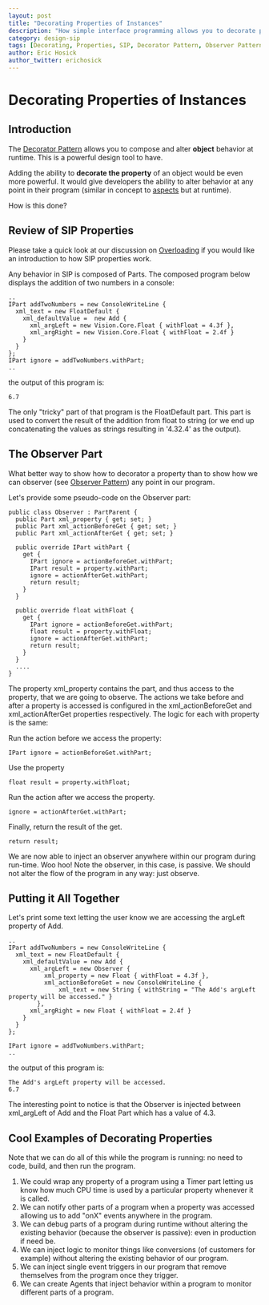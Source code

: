 ```yaml
---
layout: post
title: "Decorating Properties of Instances"
description: "How simple interface programming allows you to decorate properties of objects."
category: design-sip
tags: [Decorating, Properties, SIP, Decorator Pattern, Observer Pattern]
author: Eric Hosick
author_twitter: erichosick
---
```


# Decorating Properties of Instances

## Introduction

The [Decorator Pattern](http://en.wikipedia.org/wiki/Decorator_pattern) allows you to compose and alter **object** behavior at runtime. This is a powerful design tool to have.

Adding the ability to **decorate the property** of an object would be even more powerful. It would give developers the ability to alter behavior at any point in their program (similar in concept to [aspects](http://en.wikipedia.org/wiki/Aspect-oriented_programming) but at runtime).

How is this done?

## Review of SIP Properties

Please take a quick look at our discussion on [Overloading](/design-sip/design-overloading-sip/) if you would like an introduction to how SIP properties work.

Any behavior in SIP is composed of Parts. The composed program below displays the addition of two numbers in a console:

    ..
    IPart addTwoNumbers = new ConsoleWriteLine {
      xml_text = new FloatDefault {
        xml_defaultValue =  new Add {
          xml_argLeft = new Vision.Core.Float { withFloat = 4.3f },
          xml_argRight = new Vision.Core.Float { withFloat = 2.4f }
        }
      }
    };
    IPart ignore = addTwoNumbers.withPart;
    ..

the output of this program is:

    6.7

The only "tricky" part of that program is the FloatDefault part. This part is used to convert the result of the addition from float to string (or we end up concatenating the values as strings resulting in '4.32.4' as the output).

## The Observer Part

What better way to show how to decorator a property than to show how we can observer (see [Observer Pattern](http://en.wikipedia.org/wiki/Observer_pattern)) any point in our program.

Let's provide some pseudo-code on the Observer part:

    public class Observer : PartParent {
      public Part xml_property { get; set; }
      public Part xml_actionBeforeGet { get; set; }
      public Part xml_actionAfterGet { get; set; }
    
      public override IPart withPart {
        get {
          IPart ignore = actionBeforeGet.withPart;
          IPart result = property.withPart;
          ignore = actionAfterGet.withPart;
          return result;
        }
      }
    
      public override float withFloat {
        get {
          IPart ignore = actionBeforeGet.withPart;
          float result = property.withFloat;
          ignore = actionAfterGet.withPart;
          return result;
        }
      }
      ....
    }

The property xml_property contains the part, and thus access to the property, that we are going to observe. The actions we take before and after a property is accessed is configured in the xml_actionBeforeGet and xml_actionAfterGet properties respectively. The logic for each with property is the same:

Run the action before we access the property:

    IPart ignore = actionBeforeGet.withPart;

Use the property

    float result = property.withFloat;

Run the action after we access the property.

    ignore = actionAfterGet.withPart;

Finally, return the result of the get.

    return result;

We are now able to inject an observer anywhere within our program during run-time. Woo hoo! Note the observer, in this case, is passive. We should not alter the flow of the program in any way: just observe.

## Putting it All Together

Let's print some text letting the user know we are accessing the argLeft property of Add.

    ..
    IPart addTwoNumbers = new ConsoleWriteLine {
      xml_text = new FloatDefault {
        xml_defaultValue = new Add {
          xml_argLeft = new Observer {
	          xml_property = new Float { withFloat = 4.3f },
	          xml_actionBeforeGet = new ConsoleWriteLine {
		          xml_text = new String { withString = "The Add's argLeft property will be accessed." }
            },
          xml_argRight = new Float { withFloat = 2.4f }
        }
      }
    };
    
    IPart ignore = addTwoNumbers.withPart;
    ..

the output of this program is:

    The Add's argLeft property will be accessed.
    6.7

The interesting point to notice is that the Observer is injected between xml_argLeft of Add and the Float Part which has a value of 4.3.

## Cool Examples of Decorating Properties

Note that we can do all of this while the program is running: no need to code, build, and then run the program.

1. We could wrap any property of a program using a Timer part letting us know how much CPU time is used by a particular property whenever it is called.
2. We can notify other parts of a program when a property was accessed allowing us to add "onX" events anywhere in the program.
3. We can debug parts of a program during runtime without altering the existing behavior (because the observer is passive): even in production if need be.
4. We can inject logic to monitor things like conversions (of customers for example) without altering the existing behavior of our program.
5. We can inject single event triggers in our program that remove themselves from the program once they trigger.
6. We can create Agents that inject behavior within a program to monitor different parts of a program.







